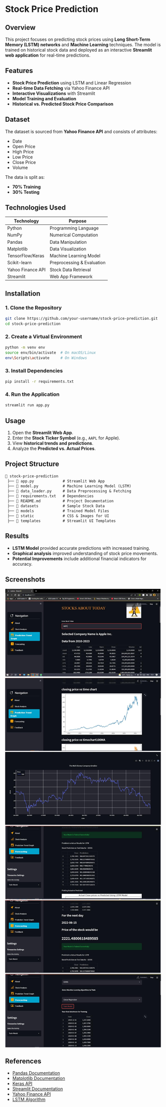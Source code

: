 # Stock Price Prediction

## Overview
This project focuses on predicting stock prices using **Long Short-Term Memory (LSTM) networks** and **Machine Learning** techniques. The model is trained on historical stock data and deployed as an interactive **Streamlit web application** for real-time predictions.

## Features
- **Stock Price Prediction** using LSTM and Linear Regression
- **Real-time Data Fetching** via Yahoo Finance API
- **Interactive Visualizations** with Streamlit
- **Model Training and Evaluation**
- **Historical vs. Predicted Stock Price Comparison**

## Dataset
The dataset is sourced from **Yahoo Finance API** and consists of attributes:
- Date
- Open Price
- High Price
- Low Price
- Close Price
- Volume

The data is split as:
- **70% Training**
- **30% Testing**

## Technologies Used
| Technology      | Purpose |
|---------------|---------|
| Python        | Programming Language |
| NumPy         | Numerical Computation |
| Pandas        | Data Manipulation |
| Matplotlib    | Data Visualization |
| TensorFlow/Keras | Machine Learning Model |
| Scikit-learn  | Preprocessing & Evaluation |
| Yahoo Finance API | Stock Data Retrieval |
| Streamlit     | Web App Framework |

## Installation
### 1. Clone the Repository
```sh
git clone https://github.com/your-username/stock-price-prediction.git
cd stock-price-prediction
```

### 2. Create a Virtual Environment
```sh
python -m venv env
source env/bin/activate  # On macOS/Linux
env\Scripts\activate     # On Windows
```

### 3. Install Dependencies
```sh
pip install -r requirements.txt
```

### 4. Run the Application
```sh
streamlit run app.py
```

## Usage
1. Open the **Streamlit Web App**.
2. Enter the **Stock Ticker Symbol** (e.g., `AAPL` for Apple).
3. View **historical trends and predictions**.
4. Analyze the **Predicted vs. Actual Prices**.

## Project Structure
```
📂 stock-price-prediction
 ├── 📜 app.py             # Streamlit Web App
 ├── 📜 model.py           # Machine Learning Model (LSTM)
 ├── 📜 data_loader.py     # Data Preprocessing & Fetching
 ├── 📜 requirements.txt   # Dependencies
 ├── 📜 README.md          # Project Documentation
 ├── 📂 datasets           # Sample Stock Data
 ├── 📂 models             # Trained Model Files
 ├── 📂 static             # CSS & Images for UI
 ├── 📂 templates          # Streamlit UI Templates
```

## Results
- **LSTM Model** provided accurate predictions with increased training.
- **Graphical analysis** improved understanding of stock price movements.
- **Potential Improvements** include additional financial indicators for accuracy.

## Screenshots
![](images/stock.png)
![](images/2.png)
![](images/3.png)
![](images/4.png)
![](images/5.png)
![](images/6.png)







## References
- [Pandas Documentation](https://pandas.pydata.org/docs/)
- [Matplotlib Documentation](https://matplotlib.org/stable/index.html)
- [Keras API](https://keras.io/api/layers/)
- [Streamlit Documentation](https://docs.streamlit.io/)
- [Yahoo Finance API](https://python-yahoofinance.readthedocs.io/en/latest/api.html)
- [LSTM Algorithm](https://www.geeksforgeeks.org/long-short-term-memory-networks-explanation/)
